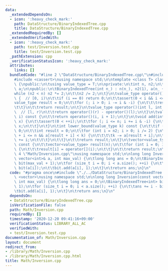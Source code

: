 ```yaml
---
data:
  _extendedDependsOn:
  - icon: ':heavy_check_mark:'
    path: DataStructure/BinaryIndexedTree.cpp
    title: DataStructure/BinaryIndexedTree.cpp
  _extendedRequiredBy: []
  _extendedVerifiedWith:
  - icon: ':heavy_check_mark:'
    path: test/Inversion.test.cpp
    title: test/Inversion.test.cpp
  _pathExtension: cpp
  _verificationStatusIcon: ':heavy_check_mark:'
  attributes:
    links: []
  bundledCode: "#line 2 \"DataStructure/BinaryIndexedTree.cpp\"\n#include <vector>\n\
    #include <cassert>\nusing namespace std;\n\ntemplate <class T> class BinaryIndexedTree\
    \ {\npublic:\n\tusing value_type = T;\n\nprivate:\n\tint n, n2;\n\tvector<value_type>\
    \ a;\n\npublic:\n\tBinaryIndexedTree(int n_) : n(n_), n2(1), a(n_ + 1) {\n\t\t\
    while (n2 < n) n2 *= 2;\n\t\tn2 /= 2;\n\t}\n\tvalue_type operator()(int i) const\
    \ {  // [0, i)\n\t\tif (i == 0) return 0;\n\t\tassert(0 < i && i <= n);\n\t\t\
    value_type result = 0;\n\t\tfor (; i > 0; i -= i & -i) {\n\t\t\tresult += a[i];\n\
    \t\t}\n\t\treturn result;\n\t}\n\tvalue_type operator()(int l, int r) const {\
    \  // [l, r)\n\t\treturn operator()(r) - operator()(l);\n\t}\n\tvalue_type operator[](int\
    \ i) const {\n\t\treturn operator()(i, i + 1);\n\t}\n\tvoid add(int i, value_type\
    \ x) {\n\t\tassert(0 < ++i);\n\t\tfor (; i <= n; i += i & -i) {\n\t\t\ta[i] +=\
    \ x;\n\t\t}\n\t}\n\tint lower_bound(value_type k) const {\n\t\tif (k <= 0) return\
    \ 0;\n\t\tint result = 0;\n\t\tfor (int i = n2; i > 0; i /= 2) {\n\t\t\tif (result\
    \ + i <= n && a[result + i] < k) {\n\t\t\t\tk -= a[result + i];\n\t\t\t\tresult\
    \ += i;\n\t\t\t}\n\t\t}\n\t\treturn result;\n\t}\n\tvector<value_type> to_a()\
    \ const {\n\t\tvector<value_type> result(n);\n\t\tfor (int i = 0; i < n; ++i)\
    \ {\n\t\t\tresult[i] = operator[](i);\n\t\t}\n\t\treturn result;\n\t}\n};\n#line\
    \ 4 \"Math/Inversion.cpp\"\nusing namespace std;\n\nlong long Inversion(const\
    \ vector<int>& a, int max_val) {\n\tlong long ans = 0;\n\tBinaryIndexedTree<int>\
    \ bit(max_val + 1);\n\tfor (size_t i = 0; i < a.size(); ++i) {\n\t\tans += i -\
    \ bit(a[i]);\n\t\tbit.add(a[i], 1);\n\t}\n\treturn ans;\n}\n"
  code: "#pragma once\n#include \"./../DataStructure/BinaryIndexedTree.cpp\"\n#include\
    \ <vector>\nusing namespace std;\n\nlong long Inversion(const vector<int>& a,\
    \ int max_val) {\n\tlong long ans = 0;\n\tBinaryIndexedTree<int> bit(max_val +\
    \ 1);\n\tfor (size_t i = 0; i < a.size(); ++i) {\n\t\tans += i - bit(a[i]);\n\t\
    \tbit.add(a[i], 1);\n\t}\n\treturn ans;\n}\n"
  dependsOn:
  - DataStructure/BinaryIndexedTree.cpp
  isVerificationFile: false
  path: Math/Inversion.cpp
  requiredBy: []
  timestamp: '2020-12-20 09:41:16+09:00'
  verificationStatus: LIBRARY_ALL_AC
  verifiedWith:
  - test/Inversion.test.cpp
documentation_of: Math/Inversion.cpp
layout: document
redirect_from:
- /library/Math/Inversion.cpp
- /library/Math/Inversion.cpp.html
title: Math/Inversion.cpp
---
```


